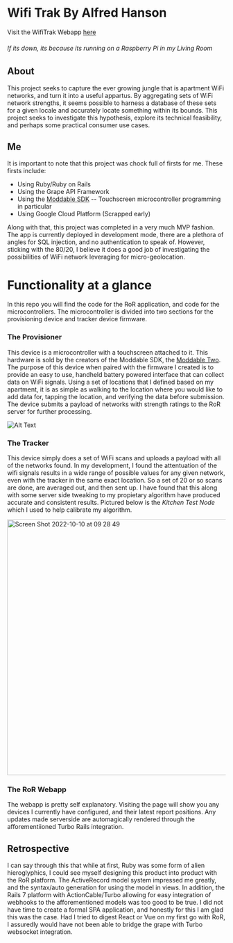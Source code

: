 # Wifi Trak By Alfred Hanson

Visit the WifiTrak Webapp [here]
###### _If its down, its because its running on a Raspberry Pi in my Living Room_

## About
This project seeks to capture the ever growing jungle that is apartment WiFi networks, and turn it into a useful appartus. By aggregating sets of WiFi network strengths, it seems possible to harness a database of these sets for a given locale and accurately locate something within its bounds. This project seeks to investigate this hypothesis, explore its technical feasibility, and perhaps some practical consumer use cases.

## Me
It is important to note that this project was chock full of firsts for me. These firsts include:
- Using Ruby/Ruby on Rails
- Using the Grape API Framework
- Using the [Moddable SDK]
-- Touchscreen microcontroller programming in particular
- Using Google Cloud Platform (Scrapped early)

Along with that, this project was completed in a very much MVP fashion. The app is currently deployed in development mode, there are a plethora of angles for SQL injection, and no authentication to speak of. However, sticking with the 80/20, I believe it does a good job of investigating the possibilities of WiFi network leveraging for micro-geolocation.

# Functionality at a glance
In this repo you will find the code for the RoR application, and code for the microcontrollers. The microcontroller is divided into two sections for the provisioning device and tracker device firmware.

### The Provisioner
This device is a microcontroller with a touchscreen attached to it. This hardware is sold by the creators of the Moddable SDK, the [Moddable Two]. The purpose of this device when paired with the firmware I created is to provide an easy to use, handheld battery powered interface that can collect data on WiFi signals. Using a set of locations that I defined based on my apartment, it is as simple as walking to the location where you would like to add data for, tapping the location, and verifying the data before submission. The device submits a payload of networks with strength ratings to the RoR server for further processing.

![Alt Text](https://media.giphy.com/media/eg5XXlMJ7c3885iFMk/giphy-downsized-large.gif)

### The Tracker
This device simply does a set of WiFi scans and uploads a payload with all of the networks found. In my development, I found the attentuation of the wifi signals results in a wide range of possible values for any given network, even with the tracker in the same exact location. So a set of 20 or so scans are done, are averaged out, and then sent up. I have found that this along with some server side tweaking to my propietary algorithm have produced accurate and consistent results. Pictured below is the _Kitchen Test Node_ which I used to help calibrate my algorithm.

<img width="588" alt="Screen Shot 2022-10-10 at 09 28 49" src="https://user-images.githubusercontent.com/13012534/194913066-00eb5765-4349-408d-b75d-3bfd894d2c01.png">


### The RoR Webapp
The webapp is pretty self explanatory. Visiting the page will show you any devices I currently have configured, and their latest report positions. Any updates made serverside are automagically rendered through the afforementiioned Turbo Rails integration.

## Retrospective
I can say through this that while at first, Ruby was some form of alien hieroglyphics, I could see myself designing this product into product with the RoR platform. The ActiveRecord model system impressed me greatly, and the syntax/auto generation for using the model in views. In addition, the Rails 7 platform with ActionCable/Turbo allowing for easy integration of webhooks to the afforementioned models was too good to be true. I did not have time to create a formal SPA application, and honestly for this I am glad this was the case. Had I tried to digest React or Vue on my first go with RoR, I assuredly would have not been able to bridge the grape with Turbo websocket integration.

   [here]: <https://wifitrak.ngrok.io/devices/index>
   [Moddable SDK]: <https://www.moddable.com/>
   [Moddable Two]: <https://github.com/Moddable-OpenSource/moddable/blob/public/documentation/devices/moddable-two.md>
